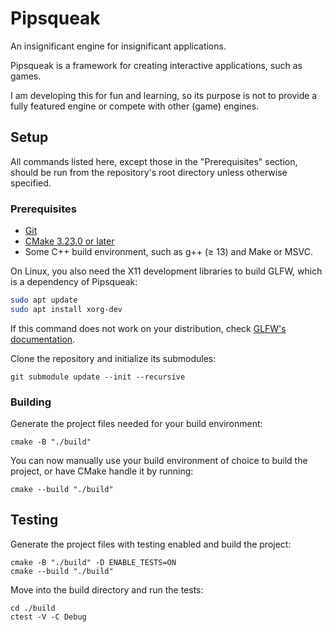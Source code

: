 # Pipsqueak

An insignificant engine for insignificant applications.

Pipsqueak is a framework for creating interactive applications, such as games.

I am developing this for fun and learning, so its purpose is not to provide a
fully featured engine or compete with other (game) engines.

## Setup

All commands listed here, except those in the "Prerequisites" section, should be
run from the repository's root directory unless otherwise specified.

### Prerequisites

- [Git][git]
- [CMake 3.23.0 or later][cmake]
- Some C++ build environment, such as g++ (≥ 13) and Make or MSVC.

On Linux, you also need the X11 development libraries to build GLFW, which is a
dependency of Pipsqueak:

```bash
sudo apt update
sudo apt install xorg-dev
```

If this command does not work on your distribution, check
[GLFW's documentation][glfw-deps].

Clone the repository and initialize its submodules:

    git submodule update --init --recursive

### Building

Generate the project files needed for your build environment:

    cmake -B "./build"

You can now manually use your build environment of choice to build the project,
or have CMake handle it by running:

    cmake --build "./build"

## Testing

Generate the project files with testing enabled and build the project:

    cmake -B "./build" -D ENABLE_TESTS=ON
    cmake --build "./build"

Move into the build directory and run the tests:

    cd ./build
    ctest -V -C Debug


[git]:       <https://git-scm.com/>
[cmake]:     <https://cmake.org/>
[glfw-deps]: <https://www.glfw.org/docs/3.3/compile.html#compile_deps>
